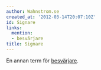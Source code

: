 ```yaml
---
author: Wahnstrom.se
created_at: '2012-03-14T20:07:10Z'
id: Signare
links:
  mention:
  - besvärjare
title: Signare
---
```


En annan term för [besvärjare].

  [besvärjare]: besvärjare